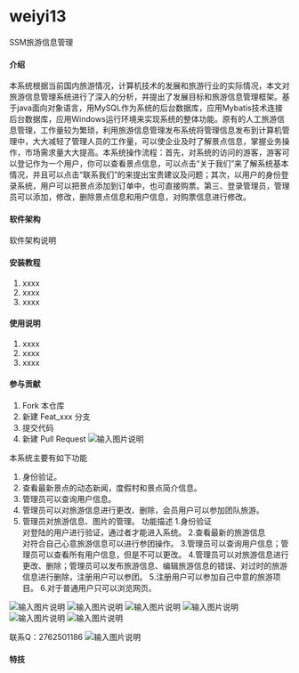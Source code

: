 # weiyi13
SSM旅游信息管理

#### 介绍
本系统根据当前国内旅游情况，计算机技术的发展和旅游行业的实际情况，本文对旅游信息管理系统进行了深入的分析，并提出了发展目标和旅游信息管理框架。基于java面向对象语言，用MySQL作为系统的后台数据库，应用Mybatis技术连接后台数据库，应用Windows运行环境来实现系统的整体功能。原有的人工旅游信息管理，工作量较为繁琐，利用旅游信息管理发布系统将管理信息发布到计算机管理中，大大减轻了管理人员的工作量，可以使企业及时了解景点信息，掌握业务操作，市场需求量大大提高。本系统操作流程：首先，对系统的访问的游客，游客可以登记作为一个用户，你可以查看景点信息，可以点击“关于我们”来了解系统基本情况，并且可以点击“联系我们”的来提出宝贵建议及问题；其次，以用户的身份登录系统，用户可以把景点添加到订单中，也可直接购票。第三、登录管理员，管理员可以添加，修改，删除景点信息和用户信息，对购票信息进行修改。

#### 软件架构
软件架构说明


#### 安装教程

1.  xxxx
2.  xxxx
3.  xxxx

#### 使用说明

1.  xxxx
2.  xxxx
3.  xxxx

#### 参与贡献

1.  Fork 本仓库
2.  新建 Feat_xxx 分支
3.  提交代码
4.  新建 Pull Request
![输入图片说明](https://images.gitee.com/uploads/images/2020/1122/235342_477c3ec2_4865385.png "屏幕截图.png")

本系统主要有如下功能 
1. 身份验证。  
2. 查看最新景点的动态新闻，度假村和景点简介信息。 
3. 管理员可以查询用户信息。  
4. 管理员可以对旅游信息进行更改、删除，会员用户可以参加团队旅游。 
5. 管理员对旅游信息、图片的管理。
功能描述
1.身份验证  
对登陆的用户进行验证，通过者才能进入系统。 
2.查看最新的旅游信息  
对符合自己心意旅游信息可以进行参团操作。 
3.管理员可以查询用户信息；管理员可以查看所有用户信息，但是不可以更改。 
4.管理员可以对旅游信息进行更改、删除；管理员可以发布旅游信息、编辑旅游信息的错误、对过时的旅游信息进行删除，注册用户可以参团。
5.注册用户可以参加自己中意的旅游项目。 
6.对于普通用户只可以浏览网页。

![输入图片说明](https://images.gitee.com/uploads/images/2020/1122/235402_d824de4d_4865385.png "屏幕截图.png")
![输入图片说明](https://images.gitee.com/uploads/images/2020/1122/235411_85e6f462_4865385.png "屏幕截图.png")
![输入图片说明](https://images.gitee.com/uploads/images/2020/1122/235426_38bb4385_4865385.png "屏幕截图.png")
![输入图片说明](https://images.gitee.com/uploads/images/2020/1122/235437_78128ae3_4865385.png "屏幕截图.png")
![输入图片说明](https://images.gitee.com/uploads/images/2020/1122/235444_6c2df4ef_4865385.png "屏幕截图.png")
![输入图片说明](https://images.gitee.com/uploads/images/2020/1122/235453_798310a6_4865385.png "屏幕截图.png")


联系Q：2762501186
![输入图片说明](https://images.gitee.com/uploads/images/2020/1119/003728_cd598bb9_4865385.jpeg "微信.jpg")

#### 特技
